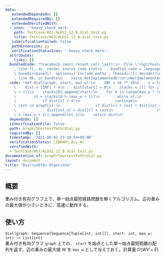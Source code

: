 ```yaml
---
data:
  _extendedDependsOn: []
  _extendedRequiredBy: []
  _extendedVerifiedWith:
  - icon: ':heavy_check_mark:'
    path: TestCase/AOJ/ALDS1_12_B.dial.test.py
    title: TestCase/AOJ/ALDS1_12_B.dial.test.py
  _isVerificationFailed: false
  _pathExtension: py
  _verificationStatusIcon: ':heavy_check_mark:'
  attributes:
    links: []
  bundledCode: "Traceback (most recent call last):\n  File \"/opt/hostedtoolcache/Python/3.10.1/x64/lib/python3.10/site-packages/onlinejudge_verify/documentation/build.py\"\
    , line 71, in _render_source_code_stat\n    bundled_code = language.bundle(stat.path,\
    \ basedir=basedir, options={'include_paths': [basedir]}).decode()\n  File \"/opt/hostedtoolcache/Python/3.10.1/x64/lib/python3.10/site-packages/onlinejudge_verify/languages/python.py\"\
    , line 96, in bundle\n    raise NotImplementedError\nNotImplementedError\n"
  code: "def dial(graph, start, max_w):\n    INF = 10 ** 18\n    n = len(graph)\n\
    \    dist = [INF] * n\n    dist[start] = 0\n    stacks = [[] for i in range(max_w\
    \ + 1)]\n    stacks[0].append(start)\n    for d in range(max_w * (n - 1) + 1):\n\
    \        st = stacks[d % (max_w + 1)]\n        while st:\n            v = st.pop()\n\
    \            if dist[v] < d:\n                continue\n            for nxt_v,\
    \ cost in graph[v]:\n                if dist[v] + cost < dist[nxt_v]:\n      \
    \              dist[nxt_v] = dist[v] + cost\n                    stacks[(d + cost)\
    \ % (max_w + 1)].append(nxt_v)\n    return dist\n"
  dependsOn: []
  isVerificationFile: false
  path: Graph/ShortestPath/dial.py
  requiredBy: []
  timestamp: '2021-06-02 23:10:54+09:00'
  verificationStatus: LIBRARY_ALL_AC
  verifiedWith:
  - TestCase/AOJ/ALDS1_12_B.dial.test.py
documentation_of: Graph/ShortestPath/dial.py
layout: document
title: "Dial\u2019s Algorithm"
---
```


## 概要
重み付き有向グラフ上で、単一始点最短経路問題を解くアルゴリズム。辺の重みの最大値が小さいときに、高速に動作する。

## 使い方
`dial(graph: Sequence[Sequence[Tuple[int, int]]], start: int, max_w: int) -> List[int]`  
重み付き有向グラフ `graph` 上での、 `start` を始点とした単一始点最短距離の配列を返す。辺の重みの最大値 $W$ を `max_w` として与えておく。計算量 $O(WV + E)$